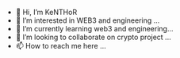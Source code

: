 - 👋 Hi, I’m KeNTHoR
- 👀 I’m interested in WEB3 and engineering ...
- 🌱 I’m currently learning  web3 and engineering...
- 💞️ I’m looking to collaborate on crypto project ...
- 📫 How to reach me here ...

<!---
kenexcryptohub/kenexcryptohub is a ✨ special ✨ repository because its `README.md` (this file) appears on your GitHub profile.
You can click the Preview link to take a look at your changes.
--->
